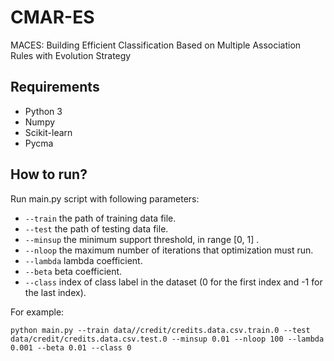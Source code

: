 # CMAR-ES
MACES: Building Efficient Classification Based on Multiple Association Rules with Evolution Strategy

## Requirements
* Python 3
* Numpy
* Scikit-learn
* Pycma

## How to run?
Run main.py script with following parameters:

* `--train` the path of training data file.
* `--test`  the path of testing data file.
* `--minsup`  the minimum support threshold, in range [0, 1] .
* `--nloop`  the maximum number of iterations that optimization must run.
* `--lambda`  lambda coefficient.
* `--beta`  beta coefficient.
* `--class` index of class label in the dataset (0 for the first index and -1 for the last index).

For example:

```
python main.py --train data//credit/credits.data.csv.train.0 --test data/credit/credits.data.csv.test.0 --minsup 0.01 --nloop 100 --lambda 0.001 --beta 0.01 --class 0
```
